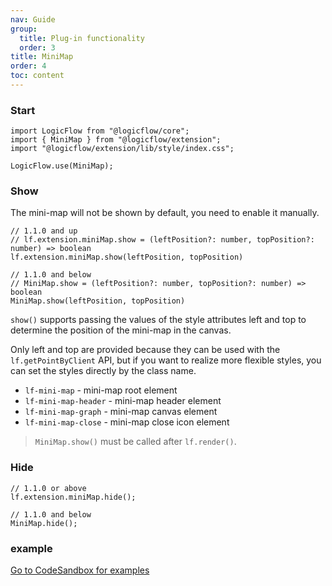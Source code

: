 ```yaml
---
nav: Guide
group:
  title: Plug-in functionality
  order: 3
title: MiniMap
order: 4
toc: content
---
```


### Start

```tsx | purex | pure
import LogicFlow from "@logicflow/core";
import { MiniMap } from "@logicflow/extension";
import "@logicflow/extension/lib/style/index.css";

LogicFlow.use(MiniMap);
```

### Show

The mini-map will not be shown by default, you need to enable it manually.

```tsx | purex | pure
// 1.1.0 and up
// lf.extension.miniMap.show = (leftPosition?: number, topPosition?: number) => boolean
lf.extension.miniMap.show(leftPosition, topPosition)

// 1.1.0 and below
// MiniMap.show = (leftPosition?: number, topPosition?: number) => boolean
MiniMap.show(leftPosition, topPosition)
```

`show()` supports passing the values of the style attributes left and top to determine the position
of the mini-map in the canvas.

Only left and top are provided because they can be used with the `lf.getPointByClient` API, but if
you want to realize more flexible styles, you can set the styles directly by the class name.

- `lf-mini-map` - mini-map root element
- `lf-mini-map-header` - mini-map header element
- `lf-mini-map-graph` - mini-map canvas element
- `lf-mini-map-close` - mini-map close icon element

> ``MiniMap.show()`` must be called after ``lf.render()``.

### Hide

```tsx | purex | pure
// 1.1.0 or above
lf.extension.miniMap.hide();

// 1.1.0 and below
MiniMap.hide();
```

### example

<a href="https://codesandbox.io/embed/intelligent-matsumoto-t1dc5?fontsize=14&hidenavigation=1&theme=dark&view=preview" target="_blank"> Go to CodeSandbox for examples </a>
